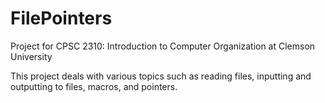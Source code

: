 # FilePointers
Project for CPSC 2310: Introduction to Computer Organization at Clemson University

This project deals with various topics such as reading files, inputting and outputting to files, macros, and pointers.
